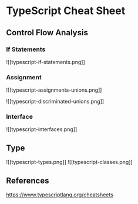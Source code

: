# TypeScript Cheat Sheet

## Control Flow Analysis

### If Statements
![[typescript-if-statements.png]]
### Assignment
![[typescript-assignments-unions.png]]

![[typescript-discriminated-unions.png]]



### Interface

![[typescript-interfaces.png]]
## Type

![[typescript-types.png]]
![[typescript-classes.png]]

## References
https://www.typescriptlang.org/cheatsheets
